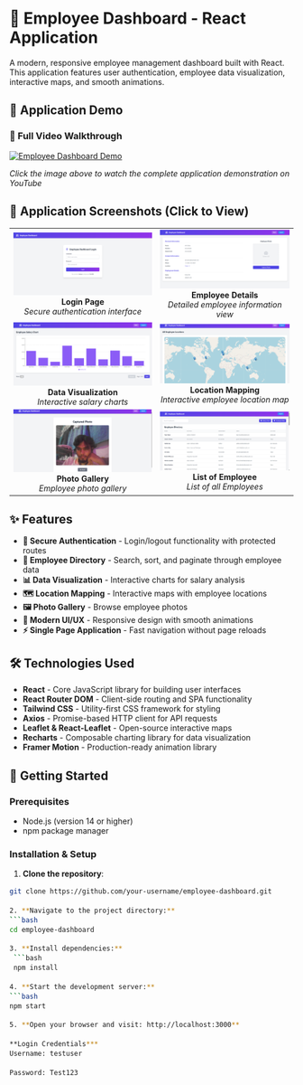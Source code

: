 # 🚀 Employee Dashboard - React Application

A modern, responsive employee management dashboard built with React. This application features user authentication, employee data visualization, interactive maps, and smooth animations.

## 📱 Application Demo

### 🎥 Full Video Walkthrough
[![Employee Dashboard Demo](https://img.youtube.com/vi/Bg2BA6WiKuw/0.jpg)](https://www.youtube.com/watch?v=Bg2BA6WiKuw)

*Click the image above to watch the complete application demonstration on YouTube*

## 📸 Application Screenshots (Click to View)

| | |
|:-------------------------:|:-------------------------:|
| [![Login Page](./public/screenshots/Login.png)](./public/screenshots/Login.png) <br> **Login Page** <br> *Secure authentication interface* | [![Employee Details](./public/screenshots/Detail.png)](./public/screenshots/Detail.png) <br> **Employee Details** <br> *Detailed employee information view* |
| [![Data Charts](./public/screenshots/Charts.png)](./public/screenshots/Charts.png) <br> **Data Visualization** <br> *Interactive salary charts* | [![Location Maps](./public/screenshots/Maps.png)](./public/screenshots/Maps.png) <br> **Location Mapping** <br> *Interactive employee location map* |
| [![Photo Results](./public/screenshots/PhotoResult.png)](./public/screenshots/PhotoResult.png) <br> **Photo Gallery** <br> *Employee photo gallery* | [![Responsive Design](./public/screenshots/List.png)](./public/screenshots/List.png) <br> **List of Employee** <br> *List of all Employees* |

## ✨ Features

- **🔐 Secure Authentication** - Login/logout functionality with protected routes
- **👥 Employee Directory** - Search, sort, and paginate through employee data
- **📊 Data Visualization** - Interactive charts for salary analysis
- **🗺️ Location Mapping** - Interactive maps with employee locations
- **🖼️ Photo Gallery** - Browse employee photos
- **🎨 Modern UI/UX** - Responsive design with smooth animations
- **⚡ Single Page Application** - Fast navigation without page reloads

## 🛠️ Technologies Used

- **React** - Core JavaScript library for building user interfaces
- **React Router DOM** - Client-side routing and SPA functionality
- **Tailwind CSS** - Utility-first CSS framework for styling
- **Axios** - Promise-based HTTP client for API requests
- **Leaflet & React-Leaflet** - Open-source interactive maps
- **Recharts** - Composable charting library for data visualization
- **Framer Motion** - Production-ready animation library

## 🚀 Getting Started

### Prerequisites
- Node.js (version 14 or higher)
- npm package manager

### Installation & Setup

1. **Clone the repository**:
```bash
git clone https://github.com/your-username/employee-dashboard.git

2. **Navigate to the project directory:**
```bash
cd employee-dashboard

3. **Install dependencies:**
 ```bash
 npm install

4. **Start the development server:**
```bash
npm start

5. **Open your browser and visit: http://localhost:3000**

**Login Credentials***
Username: testuser

Password: Test123